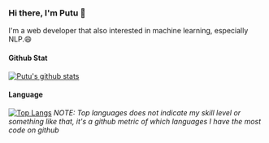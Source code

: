 ### Hi there, I'm Putu 👋

I'm a web developer that also interested in machine learning, especially NLP.😄

#### Github Stat
[![Putu's github stats](https://github-readme-stats.vercel.app/api?username=putugde&count_private=true&show_icons=true)](https://github.com/anuraghazra/github-readme-stats)

#### Language
[![Top Langs](https://github-readme-stats.vercel.app/api/top-langs/?username=putugde&hide=php)](https://github.com/anuraghazra/github-readme-stats)
*NOTE: Top languages does not indicate my skill level or something like that, it's a github metric of which languages I have the most code on github*


<!--
**putugde/putugde** is a ✨ _special_ ✨ repository because its `README.md` (this file) appears on your GitHub profile.

Here are some ideas to get you started:

- 🔭 I’m currently working on ...
- 🌱 I’m currently learning ...
- 👯 I’m looking to collaborate on ...
- 🤔 I’m looking for help with ...
- 💬 Ask me about ...
- 📫 How to reach me: ...
- 😄 Pronouns: ...
- ⚡ Fun fact: ...
-->
